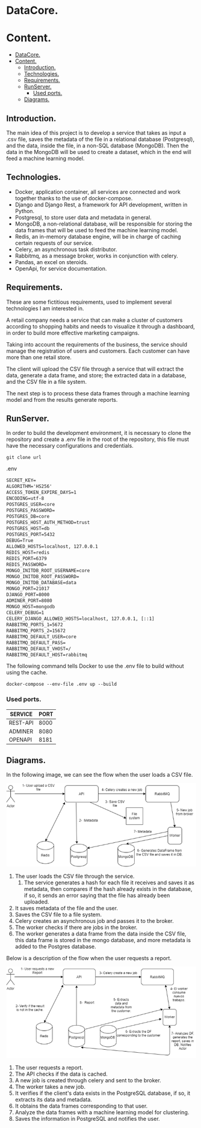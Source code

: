 # DataCore.

# Content.

- [DataCore.](#datacore)
- [Content.](#content)
  - [Introduction.](#introduction)
  - [Technologies.](#technologies)
  - [Requirements.](#requirements)
  - [RunServer.](#runserver)
    - [Used ports.](#used-ports)
  - [Diagrams.](#diagrams)

## Introduction.

The main idea of this project is to develop a service that takes as input a .csv file, saves the metadata of the file in a relational database (Postgresql), and the data, inside the file, in a non-SQL database (MongoDB). 
Then the data in the MongoDB will be used to create a
 dataset, which in the end will feed a machine learning model.

## Technologies.

- Docker, application container, all services are connected and work together thanks to the use of docker-compose.
- Django and Django Rest, a framework for API development, written in Python.
- Postgresql, to store user data and metadata in general.
- MongoDB, a non-relational database, will be responsible for storing the data frames that will be used to feed the machine learning model.
- Redis, an in-memory database engine, will be in charge of caching certain requests of our service.
- Celery, an asynchronous task distributor.
- Rabbitmq, as a message broker, works in conjunction with celery.
- Pandas, an excel on steroids.
- OpenApi, for service documentation.

## Requirements.

These are some fictitious requirements, used to implement several technologies I am interested in.

A retail company needs a service that can make a cluster of customers according to shopping habits and needs to visualize it through a dashboard, in order to build more effective marketing campaigns.

Taking into account the requirements of the business, the service should manage the registration of users and customers. Each customer can have more than one retail store. 

The client will upload the CSV file through a service that will extract the data, generate a data frame, and store; the extracted data in a database, and the CSV file in a file system.

The next step is to process these data frames through a machine learning model and from the results generate reports.

## RunServer.

In order to build the development environment, it is necessary to clone the repository and create a .env file in the root of the repository, this file must have the necessary configurations and credentials.


```
git clone url
```
.env
```
SECRET_KEY=
ALGORITHM='HS256'
ACCESS_TOKEN_EXPIRE_DAYS=1
ENCODING=utf-8
POSTGRES_USER=core
POSTGRES_PASSWORD=
POSTGRES_DB=core
POSTGRES_HOST_AUTH_METHOD=trust
POSTGRES_HOST=db
POSTGRES_PORT=5432
DEBUG=True
ALLOWED_HOSTS=localhost, 127.0.0.1
REDIS_HOST=redis
REDIS_PORT=6379
REDIS_PASSWORD=
MONGO_INITDB_ROOT_USERNAME=core
MONGO_INITDB_ROOT_PASSWORD=
MONGO_INITDB_DATABASE=data
MONGO_PORT=21017
DJANGO_PORT=8000
ADMINER_PORT=8080
MONGO_HOST=mongodb
CELERY_DEBUG=1
CELERY_DJANGO_ALLOWED_HOSTS=localhost, 127.0.0.1, [::1]
RABBITMQ_PORTS_1=5672
RABBITMQ_PORTS_2=15672
RABBITMQ_DEFAULT_USER=core
RABBITMQ_DEFAULT_PASS=
RABBITMQ_DEFAULT_VHOST=/
RABBITMQ_DEFAULT_HOST=rabbitmq
```

The following command tells Docker to use the .env file to build without using the cache.

```
docker-compose --env-file .env up --build
```


### Used ports.

| SERVICE | PORT | 
|--|--|
| REST-API | 8000|
| ADMINER | 8080 |
| OPENAPI | 8181 |

## Diagrams.

In the following image, we can see the flow when the user loads a CSV file.

![Usuario carga archivo csv](diagram-images/user-save-csv.png)

 1. The user loads the CSV file through the service.
     1. The service generates a hash for each file it receives and saves it as metadata, then compares if the hash already exists in the database, if so, it sends an error saying that the file has already been uploaded.
  2. It saves metadata of the file and the user.
  3. Saves the CSV file to a file system.
  4. Celery creates an asynchronous job and passes it to the broker.
  5. The worker checks if there are jobs in the broker.
  6. The worker generates a data frame from the data inside the CSV file, this data frame is stored in the mongo database, and more metadata is added to the Postgres database.

Below is a description of the flow when the user requests a report.

![Usuario solicita informe](diagram-images/user-request-new-report.png)

  1. The user requests a report.
  2. The API checks if the data is cached.
  3. A new job is created through celery and sent to the broker.
  4. The worker takes a new job.
  5. It verifies if the client's data exists in the PostgreSQL database, if so, it extracts its data and metadata.
  6. It obtains the data frames corresponding to that user.
  7. Analyze the data frames with a machine learning model for clustering. 
  8. Saves the information in PostgreSQL and notifies the user.